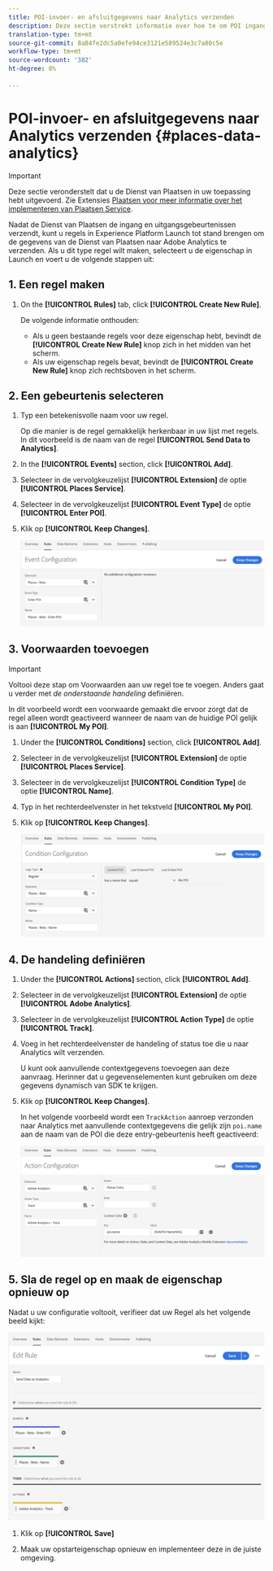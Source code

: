 ```yaml
---
title: POI-invoer- en afsluitgegevens naar Analytics verzenden
description: Deze sectie verstrekt informatie over hoe te om POI ingang en uitgangsgegevens naar Analytics te verzenden.
translation-type: tm+mt
source-git-commit: 8a84fe2dc5a0efe94ce3121e589524e3c7a80c5e
workflow-type: tm+mt
source-wordcount: '382'
ht-degree: 8%

---
```



# POI-invoer- en afsluitgegevens naar Analytics verzenden {#places-data-analytics}


>[!IMPORTANT]
>
>Deze sectie veronderstelt dat u de Dienst van Plaatsen in uw toepassing hebt uitgevoerd. Zie Extensies [Plaatsen voor meer informatie over het implementeren van Plaatsen Service](/help/places-ext-aep-sdks/places-extension/places-extension.md).

Nadat de Dienst van Plaatsen de ingang en uitgangsgebeurtenissen verzendt, kunt u regels in Experience Platform Launch tot stand brengen om de gegevens van de Dienst van Plaatsen naar Adobe Analytics te verzenden. Als u dit type regel wilt maken, selecteert u de eigenschap in Launch en voert u de volgende stappen uit:

## 1. Een regel maken

1. On the **[!UICONTROL Rules]** tab, click **[!UICONTROL Create New Rule]**.

   De volgende informatie onthouden:

   * Als u geen bestaande regels voor deze eigenschap hebt, bevindt de **[!UICONTROL Create New Rule]** knop zich in het midden van het scherm.
   * Als uw eigenschap regels bevat, bevindt de **[!UICONTROL Create New Rule]** knop zich rechtsboven in het scherm.

## 2. Een gebeurtenis selecteren

1. Typ een betekenisvolle naam voor uw regel.

   Op die manier is de regel gemakkelijk herkenbaar in uw lijst met regels. In dit voorbeeld is de naam van de regel **[!UICONTROL Send Data to Analytics]**.

1. In the **[!UICONTROL Events]** section, click **[!UICONTROL Add]**.

1. Selecteer in de vervolgkeuzelijst **[!UICONTROL Extension]** de optie **[!UICONTROL Places Service]**.

1. Selecteer in de vervolgkeuzelijst **[!UICONTROL Event Type]** de optie **[!UICONTROL Enter POI]**.

1. Klik op **[!UICONTROL Keep Changes]**.

   ![&quot;select an event&quot;](/help/assets/pt-selectEvent.png)


## 3. Voorwaarden toevoegen

>[!IMPORTANT]
>
>Voltooi deze stap om Voorwaarden aan uw regel toe te voegen. Anders gaat u verder met *de onderstaande handeling* definiëren.

In dit voorbeeld wordt een voorwaarde gemaakt die ervoor zorgt dat de regel alleen wordt geactiveerd wanneer de naam van de huidige POI gelijk is aan **[!UICONTROL My POI]**.

1. Under the **[!UICONTROL Conditions]** section, click **[!UICONTROL Add]**.

1. Selecteer in de vervolgkeuzelijst **[!UICONTROL Extension]** de optie **[!UICONTROL Places Service]**.

1. Selecteer in de vervolgkeuzelijst **[!UICONTROL Condition Type]** de optie **[!UICONTROL Name]**.

1. Typ in het rechterdeelvenster in het tekstveld **[!UICONTROL My POI]**.

1. Klik op **[!UICONTROL Keep Changes]**.

   ![&quot;een voorwaarde instellen&quot;](/help/assets/pt-setCondition.png)


## 4. De handeling definiëren

1. Under the **[!UICONTROL Actions]** section, click **[!UICONTROL Add]**.

1. Selecteer in de vervolgkeuzelijst **[!UICONTROL Extension]** de optie **[!UICONTROL Adobe Analytics]**.

1. Selecteer in de vervolgkeuzelijst **[!UICONTROL Action Type]** de optie **[!UICONTROL Track]**.

1. Voeg in het rechterdeelvenster de handeling of status toe die u naar Analytics wilt verzenden.

   U kunt ook aanvullende contextgegevens toevoegen aan deze aanvraag. Herinner dat u gegevenselementen kunt gebruiken om deze gegevens dynamisch van SDK te krijgen.

1. Klik op **[!UICONTROL Keep Changes]**.

   In het volgende voorbeeld wordt een `TrackAction` aanroep verzonden naar Analytics met aanvullende contextgegevens die gelijk zijn `poi.name` aan de naam van de POI die deze entry-gebeurtenis heeft geactiveerd:

   ![&quot;Een handeling instellen&quot;](/help/assets/pt-setAction.png)

## 5. Sla de regel op en maak de eigenschap opnieuw op

Nadat u uw configuratie voltooit, verifieer dat uw Regel als het volgende beeld kijkt:

![&quot;rule is created&quot;](/help/assets/pt-ruleComplete.png)

1. Klik op **[!UICONTROL Save]**

1. Maak uw opstarteigenschap opnieuw en implementeer deze in de juiste omgeving.
